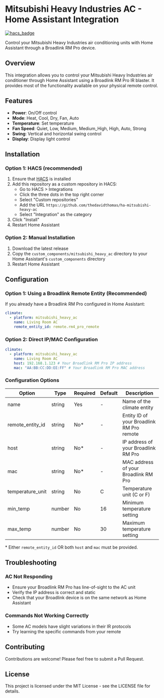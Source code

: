 # Mitsubishi Heavy Industries AC - Home Assistant Integration

[![hacs_badge](https://img.shields.io/badge/HACS-Custom-orange.svg)](https://github.com/custom-components/hacs)

Control your Mitsubishi Heavy Industries air conditioning units with Home Assistant through a Broadlink RM Pro device.

## Overview

This integration allows you to control your Mitsubishi Heavy Industries air conditioner through Home Assistant using a Broadlink RM Pro IR blaster. It provides most of the functionality available on your physical remote control.

## Features

- **Power**: On/Off control
- **Mode**: Heat, Cool, Dry, Fan, Auto
- **Temperature**: Set temperature
- **Fan Speed**: Quiet, Low, Medium, Medium_High, High, Auto, Strong
- **Swing**: Vertical and horizontal swing control
- **Display**: Display light control

## Installation

### Option 1: HACS (recommended)

1. Ensure that [HACS](https://hacs.xyz/) is installed
2. Add this repository as a custom repository in HACS:
   - Go to HACS > Integrations
   - Click the three dots in the top right corner
   - Select "Custom repositories"
   - Add the URL `https://github.com/thedavidthomas/ha-mitsubishi-heavy-ac`
   - Select "Integration" as the category
3. Click "Install"
4. Restart Home Assistant

### Option 2: Manual Installation

1. Download the latest release
2. Copy the `custom_components/mitsubishi_heavy_ac` directory to your Home Assistant's `custom_components` directory
3. Restart Home Assistant

## Configuration

### Option 1: Using a Broadlink Remote Entity (Recommended)

If you already have a Broadlink RM Pro configured in Home Assistant:

```yaml
climate:
  - platform: mitsubishi_heavy_ac
    name: Living Room AC
    remote_entity_id: remote.rm4_pro_remote
```

### Option 2: Direct IP/MAC Configuration

```yaml
climate:
  - platform: mitsubishi_heavy_ac
    name: Living Room AC
    host: 192.168.1.123 # Your Broadlink RM Pro IP address
    mac: "AA:BB:CC:DD:EE:FF" # Your Broadlink RM Pro MAC address
```

### Configuration Options

| Option           | Type   | Required | Default | Description                               |
| ---------------- | ------ | -------- | ------- | ----------------------------------------- |
| name             | string | Yes      | -       | Name of the climate entity                |
| remote_entity_id | string | No\*     | -       | Entity ID of your Broadlink RM Pro remote |
| host             | string | No\*     | -       | IP address of your Broadlink RM Pro       |
| mac              | string | No\*     | -       | MAC address of your Broadlink RM Pro      |
| temperature_unit | string | No       | C       | Temperature unit (C or F)                 |
| min_temp         | number | No       | 16      | Minimum temperature setting               |
| max_temp         | number | No       | 30      | Maximum temperature setting               |

\* Either `remote_entity_id` OR both `host` and `mac` must be provided.

## Troubleshooting

### AC Not Responding

- Ensure your Broadlink RM Pro has line-of-sight to the AC unit
- Verify the IP address is correct and static
- Check that your Broadlink device is on the same network as Home Assistant

### Commands Not Working Correctly

- Some AC models have slight variations in their IR protocols
- Try learning the specific commands from your remote

## Contributing

Contributions are welcome! Please feel free to submit a Pull Request.

## License

This project is licensed under the MIT License - see the LICENSE file for details.
